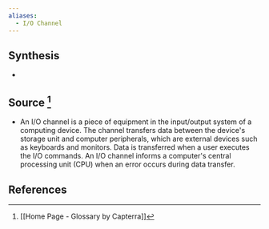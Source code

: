 ```yaml
---
aliases:
  - I/O Channel
---
```

## Synthesis
- 
## Source [^1]
- An I/O channel is a piece of equipment in the input/output system of a computing device. The channel transfers data between the device's storage unit and computer peripherals, which are external devices such as keyboards and monitors. Data is transferred when a user executes the I/O commands. An I/O channel informs a computer's central processing unit (CPU) when an error occurs during data transfer.
## References

[^1]: [[Home Page - Glossary by Capterra]]